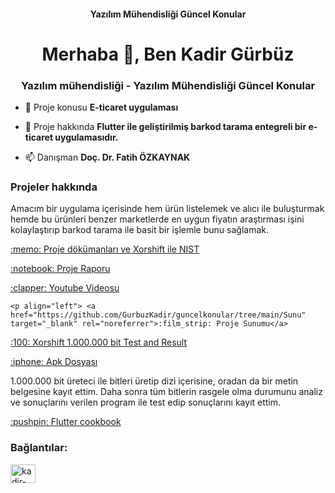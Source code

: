 <h4 align="center">Yazılım Mühendisliği Güncel Konular</h4>
<h1 align="center">Merhaba 👋, Ben Kadir Gürbüz</h1>
<h3 align="center">Yazılım mühendisliği - Yazılım Mühendisliği Güncel Konular</h3>

- 🔭 Proje konusu **E-ticaret uygulaması**

- 📄 Proje hakkında **Flutter ile geliştirilmiş barkod tarama entegreli bir e-ticaret uygulamasıdır.**

- 📫 Danışman **Doç. Dr. Fatih ÖZKAYNAK**



### Projeler hakkında  
Amacım bir uygulama içerisinde hem ürün listelemek ve alıcı ile buluşturmak hemde bu ürünleri benzer marketlerde en uygun fiyatın araştırması işini kolaylaştırıp barkod tarama ile basit bir işlemle bunu sağlamak.

<p align="left"> <a href="https://github.com/GurbuzKadir/guncelkonular" target="_blank" rel="noreferrer">:memo: Proje dökümanları ve Xorshift ile NIST</a>
  <p align="left"> <a href="https://github.com/GurbuzKadir/guncelkonular/tree/main/Proje%20Raporu" target="_blank" rel="noreferrer">:notebook: Proje Raporu</a>
  
  <p align="left"> <a href="https://www.youtube.com/watch?v=I2TF4X9A14A" target="_blank" rel="noreferrer">:clapper: Youtube Videosu</a>
    
    <p align="left"> <a href="https://github.com/GurbuzKadir/guncelkonular/tree/main/Sunu" target="_blank" rel="noreferrer">:film_strip: Proje Sunumu</a>
  
  <p align="left"> <a href="https://github.com/GurbuzKadir/guncelkonular/tree/main/Xorshift%20-%20Test%20And%20Result" target="_blank" rel="noreferrer">:100: Xorshift 1.000.000 bit Test and Result</a>
    <p align="left"> <a href="https://github.com/GurbuzKadir/shop_project/tree/main/testing_apk" target="_blank" rel="noreferrer">:iphone: Apk Dosyası</a><p/>
 1.000.000 bit üreteci ile bitleri üretip dizi içerisine, oradan da bir metin belgesine kayıt ettim. Daha sonra tüm bitlerin rasgele olma durumunu analiz ve sonuçlarını verilen program ile test edip sonuçlarını kayıt ettim.   

<p align="left"> <a href="https://docs.flutter.dev/cookbook" target="_blank" rel="noreferrer">:pushpin: Flutter cookbook</a>

<h3 align="left">Bağlantılar:</h3>
<p align="left">
<a href="https://linkedin.com/in/kadir-gürbüz-7291841a1/" target="blank"><img align="center" src="https://raw.githubusercontent.com/rahuldkjain/github-profile-readme-generator/master/src/images/icons/Social/linked-in-alt.svg" alt="kadir-gurbuz-7291841a1" height="30" width="40" /></a>
</p>
